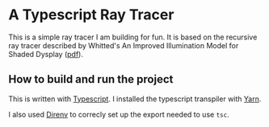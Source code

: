 # A Typescript Ray Tracer

This is a simple ray tracer I am building for fun.
It is based on the recursive ray tracer described by Whitted's An Improved Illumination Model for Shaded Dysplay ([pdf](https://www.cs.drexel.edu/~david/Classes/CS586/Papers/p343-whitted.pdf)).

## How to build and run the project

This is written with [Typescript](https://www.typescriptlang.org/). I installed the typescript transpiler with [Yarn](https://yarnpkg.com/en/).

I also used [Direnv](https://github.com/direnv/direnv) to correcly set up the export needed to use `tsc`.